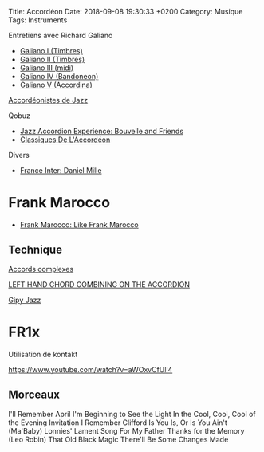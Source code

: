 Title:  Accordéon
Date:   2018-09-08 19:30:33 +0200
Category: Musique
Tags: Instruments


Entretiens avec Richard Galiano

* [Galiano I (Timbres)](https://www.youtube.com/watch?v=1wIWDRGz5N0)
* [Galiano II (Timbres)](https://www.youtube.com/watch?v=rbYdXH40VTk)
* [Galiano III (midi)](https://www.youtube.com/watch?v=kcWh5AVaEuk)
* [Galiano IV (Bandoneon)](https://www.youtube.com/watch?v=Jzqt0JEFWVk)
* [Galiano V (Accordina)](https://www.youtube.com/watch?v=1FsxBzoB0A0)

[Accordéonistes de Jazz](https://fr.wikipedia.org/wiki/Cat%C3%A9gorie:Accord%C3%A9oniste_de_jazz)

Qobuz

* [Jazz Accordion Experience: Bouvelle and Friends](https://www.qobuz.com/fr-fr/album/jazz-accordion-experience-bouvelle-and-friends-various-artists/0840958172332)
* [Classiques De L'Accordéon](https://www.qobuz.com/fr-fr/album/classiques-de-laccordeon-various-artists/5099996590652)

Divers

* [France Inter: Daniel Mille](https://www.franceinter.fr/emissions/l-humeur-vagabonde/l-humeur-vagabonde-22-janvier-2015)


# Frank Marocco

* [Frank Marocco: Like Frank Marocco](https://www.qobuz.com/fr-fr/album/like-frank-marocco-frank-marocco-and-friends/8427328609401#item)

## Technique

[Accords complexes](https://www.partitions-accordeon.com/assets/courses/1348933938_10548.pdf)

[LEFT HAND CHORD COMBINING ON THE 
ACCORDION](http://www.zisman.ca/squeezebox/Originals/Hans%20Palm's%20Accordion%20Page%20Chord%20combining.pdf)

[Gipy Jazz](https://www.youtube.com/watch?v=nmOj0UTP2mM)

# FR1x

Utilisation de kontakt

<https://www.youtube.com/watch?v=aWOxvCfUll4>

## Morceaux

I'll Remember April
I'm Beginning to See the Light
In the Cool, Cool, Cool of the Evening
Invitation
I Remember Clifford
Is You Is, Or Is You Ain't (Ma'Baby)
Lonnies' Lament
Song For My Father
Thanks for the Memory (Leo Robin)
That Old Black Magic
There'll Be Some Changes Made
